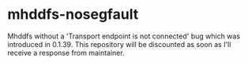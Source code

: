 # mhddfs-nosegfault
Mhddfs without a 'Transport endpoint is not connected' bug which was introduced in 0.1.39. This repository will be discounted as soon as I'll receive a response from maintainer.
